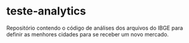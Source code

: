# teste-analytics

Repositório contendo o código de análises dos arquivos do IBGE para definir as menhores cidades para se receber um novo mercado.
